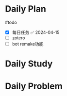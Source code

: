 # Daily Plan
#todo
- [x] 每日任务 ✅ 2024-04-15
- [ ] zotero
- [ ] bot remake功能
# Daily Study
# Daily Problem
